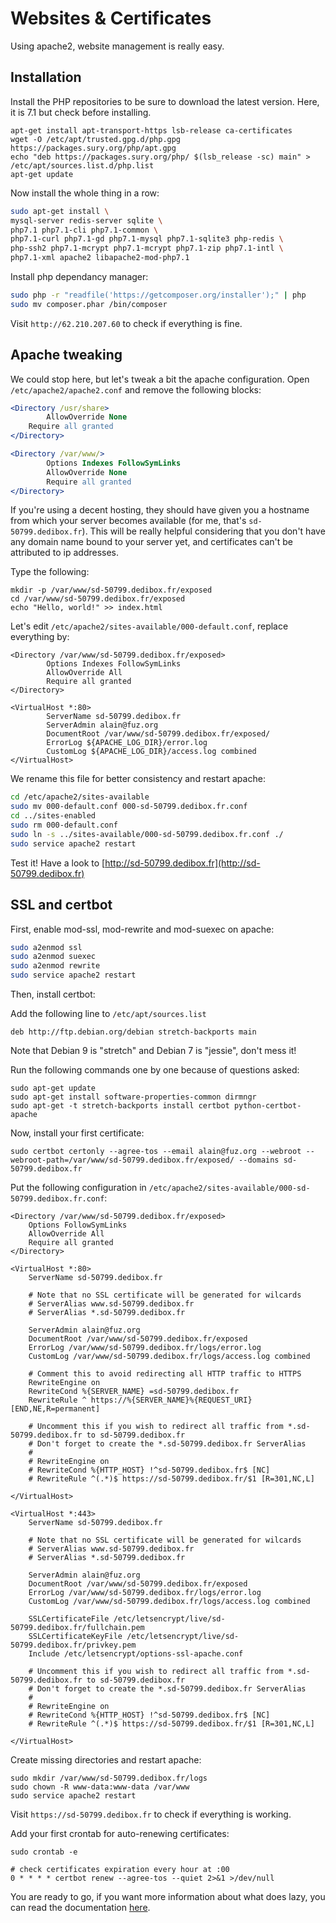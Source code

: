 # Websites & Certificates

Using apache2, website management is really easy.

## Installation

Install the PHP repositories to be sure to download the latest version.
Here, it is 7.1 but check before installing.

```
apt-get install apt-transport-https lsb-release ca-certificates
wget -O /etc/apt/trusted.gpg.d/php.gpg https://packages.sury.org/php/apt.gpg
echo "deb https://packages.sury.org/php/ $(lsb_release -sc) main" > /etc/apt/sources.list.d/php.list
apt-get update
```

Now install the whole thing in a row:

```sh
sudo apt-get install \
mysql-server redis-server sqlite \
php7.1 php7.1-cli php7.1-common \
php7.1-curl php7.1-gd php7.1-mysql php7.1-sqlite3 php-redis \
php-ssh2 php7.1-mcrypt php7.1-mcrypt php7.1-zip php7.1-intl \
php7.1-xml apache2 libapache2-mod-php7.1
```

Install php dependancy manager:

```sh
sudo php -r "readfile('https://getcomposer.org/installer');" | php
sudo mv composer.phar /bin/composer
```

Visit `http://62.210.207.60` to check if everything is fine.

## Apache tweaking

We could stop here, but let's tweak a bit the apache configuration. Open `/etc/apache2/apache2.conf` and remove the following blocks:

```apache
<Directory /usr/share>
        AllowOverride None
	Require all granted
</Directory>

<Directory /var/www/>
        Options Indexes FollowSymLinks
        AllowOverride None
        Require all granted
</Directory>
```

If you're using a decent hosting, they should have given you a hostname from which your server becomes available (for me, that's `sd-50799.dedibox.fr`). This will be really helpful considering that you don't have any domain name bound to your server yet, and certificates can't be attributed to ip addresses.

Type the following:

```
mkdir -p /var/www/sd-50799.dedibox.fr/exposed
cd /var/www/sd-50799.dedibox.fr/exposed
echo "Hello, world!" >> index.html
```

Let's edit `/etc/apache2/sites-available/000-default.conf`, replace everything by:

```apacheconfig
<Directory /var/www/sd-50799.dedibox.fr/exposed>
        Options Indexes FollowSymLinks
        AllowOverride All
        Require all granted
</Directory>

<VirtualHost *:80>
        ServerName sd-50799.dedibox.fr
        ServerAdmin alain@fuz.org
        DocumentRoot /var/www/sd-50799.dedibox.fr/exposed/
        ErrorLog ${APACHE_LOG_DIR}/error.log
        CustomLog ${APACHE_LOG_DIR}/access.log combined
</VirtualHost>
```

We rename this file for better consistency and restart apache:

```sh
cd /etc/apache2/sites-available
sudo mv 000-default.conf 000-sd-50799.dedibox.fr.conf
cd ../sites-enabled
sudo rm 000-default.conf
sudo ln -s ../sites-available/000-sd-50799.dedibox.fr.conf ./
sudo service apache2 restart
```

Test it! Have a look to [http://sd-50799.dedibox.fr](http://sd-50799.dedibox.fr)

## SSL and certbot

First, enable mod-ssl, mod-rewrite and mod-suexec on apache:

```sh
sudo a2enmod ssl
sudo a2enmod suexec
sudo a2enmod rewrite
sudo service apache2 restart
```

Then, install certbot:

Add the following line to `/etc/apt/sources.list`

```
deb http://ftp.debian.org/debian stretch-backports main
```

Note that Debian 9 is "stretch" and Debian 7 is "jessie", don't mess it!

Run the following commands one by one because of questions asked:

```
sudo apt-get update
sudo apt-get install software-properties-common dirmngr
sudo apt-get -t stretch-backports install certbot python-certbot-apache
```

Now, install your first certificate:

```
sudo certbot certonly --agree-tos --email alain@fuz.org --webroot --webroot-path=/var/www/sd-50799.dedibox.fr/exposed/ --domains sd-50799.dedibox.fr
```

Put the following configuration in `/etc/apache2/sites-available/000-sd-50799.dedibox.fr.conf`:

```apacheconfig
<Directory /var/www/sd-50799.dedibox.fr/exposed>
    Options FollowSymLinks
    AllowOverride All
    Require all granted
</Directory>

<VirtualHost *:80>
    ServerName sd-50799.dedibox.fr

    # Note that no SSL certificate will be generated for wilcards
    # ServerAlias www.sd-50799.dedibox.fr
    # ServerAlias *.sd-50799.dedibox.fr

    ServerAdmin alain@fuz.org
    DocumentRoot /var/www/sd-50799.dedibox.fr/exposed
    ErrorLog /var/www/sd-50799.dedibox.fr/logs/error.log
    CustomLog /var/www/sd-50799.dedibox.fr/logs/access.log combined

    # Comment this to avoid redirecting all HTTP traffic to HTTPS
    RewriteEngine on
    RewriteCond %{SERVER_NAME} =sd-50799.dedibox.fr
    RewriteRule ^ https://%{SERVER_NAME}%{REQUEST_URI} [END,NE,R=permanent]

    # Uncomment this if you wish to redirect all traffic from *.sd-50799.dedibox.fr to sd-50799.dedibox.fr
    # Don't forget to create the *.sd-50799.dedibox.fr ServerAlias
    #
    # RewriteEngine on
    # RewriteCond %{HTTP_HOST} !^sd-50799.dedibox.fr$ [NC]
    # RewriteRule ^(.*)$ https://sd-50799.dedibox.fr/$1 [R=301,NC,L]

</VirtualHost>

<VirtualHost *:443>
    ServerName sd-50799.dedibox.fr

    # Note that no SSL certificate will be generated for wilcards
    # ServerAlias www.sd-50799.dedibox.fr
    # ServerAlias *.sd-50799.dedibox.fr

    ServerAdmin alain@fuz.org
    DocumentRoot /var/www/sd-50799.dedibox.fr/exposed
    ErrorLog /var/www/sd-50799.dedibox.fr/logs/error.log
    CustomLog /var/www/sd-50799.dedibox.fr/logs/access.log combined

    SSLCertificateFile /etc/letsencrypt/live/sd-50799.dedibox.fr/fullchain.pem
    SSLCertificateKeyFile /etc/letsencrypt/live/sd-50799.dedibox.fr/privkey.pem
    Include /etc/letsencrypt/options-ssl-apache.conf

    # Uncomment this if you wish to redirect all traffic from *.sd-50799.dedibox.fr to sd-50799.dedibox.fr
    # Don't forget to create the *.sd-50799.dedibox.fr ServerAlias
    #
    # RewriteEngine on
    # RewriteCond %{HTTP_HOST} !^sd-50799.dedibox.fr$ [NC]
    # RewriteRule ^(.*)$ https://sd-50799.dedibox.fr/$1 [R=301,NC,L]

</VirtualHost>
```

Create missing directories and restart apache:

```
sudo mkdir /var/www/sd-50799.dedibox.fr/logs
sudo chown -R www-data:www-data /var/www
sudo service apache2 restart
```

Visit `https://sd-50799.dedibox.fr` to check if everything is working.

Add your first crontab for auto-renewing certificates:

```
sudo crontab -e
```

```cron
# check certificates expiration every hour at :00
0 * * * * certbot renew --agree-tos --quiet 2>&1 >/dev/null
```

You are ready to go, if you want more information about what does lazy, you
can read the documentation [here](website.md).


